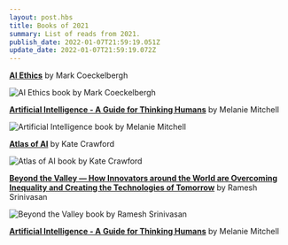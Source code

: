 ```yaml
---
layout: post.hbs
title: Books of 2021
summary: List of reads from 2021.
publish_date: 2022-01-07T21:59:19.051Z
update_date: 2022-01-07T21:59:19.072Z
---
```

<section>

<a href="https://mitpress.mit.edu/books/ai-ethics" target="_blank"><b>AI Ethics</b></a> by Mark Coeckelbergh

![AI Ethics book by Mark Coeckelbergh](/static/images/ai_ethics.jpg "AI Ethics book by Mark Coeckelbergh")

</section>

<section>

<a href="https://melaniemitchell.me/aibook/" target="_blank"><b>Artificial Intelligence - A Guide for Thinking Humans</b></a> by Melanie Mitchell

![Artificial Intelligence book by Melanie Mitchell](/static/images/artificial_intelligence.jpg "Artificial Intelligence book by Melanie Mitchell")

</section>

<section>

<a href="https://www.katecrawford.net/index.html" target="_blank"><b>Atlas of AI</b></a> by Kate Crawford

![Atlas of AI book by Kate Crawford](/static/images/atlas_of_ai.png "Atlas of AI book by Kate Crawford")

</section>

<section>

<a href="#" target="_blank"><b>Beyond the Valley — How Innovators around the World are Overcoming Inequality and Creating the Technologies of Tomorrow</b></a> by Ramesh Srinivasan

![Beyond the Valley book by Ramesh Srinivasan ](/static/images/beyond_the_valley.jpg "Beyond the Valley book by Ramesh Srinivasan ")

</section>

<section>

<a href="#" target="_blank"><b>Artificial Intelligence - A Guide for Thinking Humans</b></a> by Melanie Mitchell

</section>